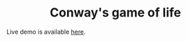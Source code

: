 <h1 align="center"> Conway's game of life </h1>

Live demo is available [here](https://radula121.eu.pythonanywhere.com/conway/).
